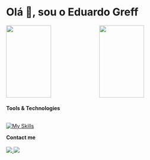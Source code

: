 <h1 align="left">Olá <span height="40" width="50"  height="30px"> 👋</span>, sou o Eduardo Greff</h1>

<div>  
  <img width="49%" height="195px" src="https://github-readme-stats.vercel.app/api?username=Greffx&show_icons=true&count_private=true&hide_border=true&title_color=8c3153&icon_color=bf2c2c&text_color=5f458a&bg_color=363030"/> 
  <img width="49%" height="195px" src="https://github-readme-stats.vercel.app/api/top-langs/?username=Greffx&layout=compact&hide_border=true&title_color=8c3153&text_color=5f458a&bg_color=363030" />
</div>
<br>
<b>Tools & Technologies</b>
<br><br>

 [![My Skills](https://skillicons.dev/icons?i=java,maven,spring,hibernate,mysql,mongodb,idea,eclipse,postman,git,html,css)](https://skillicons.dev)
  

<div> 
  <b>Contact me</b>
  <br><br>
 <a href = "mailto:eduardogreff0@gmail.com"><img src="https://img.shields.io/badge/Gmail-D14836?style=for-the-badge&logo=gmail&logoColor=white" target="_blank">   </a>
  <a href="https://www.linkedin.com/in/eduardo-greff-837a39176/" target="_blank"><img src="https://img.shields.io/badge/LinkedIn-0077B5?style=for-the-badge&logo=linkedin&logoColor=white" target="_blank"> </a> 
</div>
